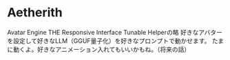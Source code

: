 # Aetherith
Avatar Engine THE Responsive Interface Tunable Helperの略
好きなアバターを設定して好きなLLM（GGUF量子化）を好きなプロンプトで動かせます。
たまに動くよ。好きなアニメーション入れてもいいかもね。（将来の話）